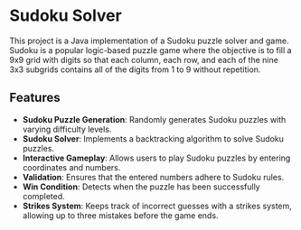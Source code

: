 # Sudoku Solver

This project is a Java implementation of a Sudoku puzzle solver and game. Sudoku is a popular logic-based puzzle game where the objective is to fill a 9x9 grid with digits so that each column, each row, and each of the nine 3x3 subgrids contains all of the digits from 1 to 9 without repetition.

## Features

- **Sudoku Puzzle Generation**: Randomly generates Sudoku puzzles with varying difficulty levels.
- **Sudoku Solver**: Implements a backtracking algorithm to solve Sudoku puzzles.
- **Interactive Gameplay**: Allows users to play Sudoku puzzles by entering coordinates and numbers.
- **Validation**: Ensures that the entered numbers adhere to Sudoku rules.
- **Win Condition**: Detects when the puzzle has been successfully completed.
- **Strikes System**: Keeps track of incorrect guesses with a strikes system, allowing up to three mistakes before the game ends.
